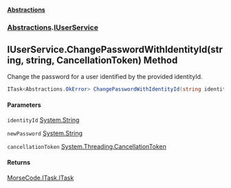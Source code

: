 #### [Abstractions](../../index.md 'index')
### [Abstractions](../index.md 'Abstractions').[IUserService](index.md 'Abstractions\.IUserService')

## IUserService\.ChangePasswordWithIdentityId\(string, string, CancellationToken\) Method

Change the password for a user identified by the provided identityId\.

```csharp
ITask<Abstractions.OkError> ChangePasswordWithIdentityId(string identityId, string newPassword, System.Threading.CancellationToken cancellationToken);
```
#### Parameters

<a name='Abstractions.IUserService.ChangePasswordWithIdentityId(string,string,System.Threading.CancellationToken).identityId'></a>

`identityId` [System\.String](https://learn.microsoft.com/en-us/dotnet/api/system.string 'System\.String')

<a name='Abstractions.IUserService.ChangePasswordWithIdentityId(string,string,System.Threading.CancellationToken).newPassword'></a>

`newPassword` [System\.String](https://learn.microsoft.com/en-us/dotnet/api/system.string 'System\.String')

<a name='Abstractions.IUserService.ChangePasswordWithIdentityId(string,string,System.Threading.CancellationToken).cancellationToken'></a>

`cancellationToken` [System\.Threading\.CancellationToken](https://learn.microsoft.com/en-us/dotnet/api/system.threading.cancellationtoken 'System\.Threading\.CancellationToken')

#### Returns
[MorseCode\.ITask\.ITask](https://learn.microsoft.com/en-us/dotnet/api/morsecode.itask.itask 'MorseCode\.ITask\.ITask')